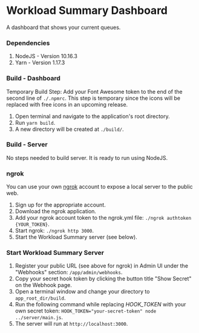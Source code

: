 # Workload Summary Dashboard

A dashboard that shows your current queues.

### Dependencies

1. NodeJS - Version 10.16.3
2. Yarn - Version 1.17.3

### Build - Dashboard

Temporary Build Step: Add your Font Awesome token to the end of the second line of `./.npmrc`. This step is temporary since the icons will be replaced with free icons in an upcoming release.

1. Open terminal and navigate to the application's root directory.
2. Run `yarn build`.
3. A new directory will be created at `./build/`.

### Build - Server

No steps needed to build server. It is ready to run using NodeJS.

### ngrok

You can use your own [ngrok](https://ngrok.com/) account to expose a local server to the public web.

1. Sign up for the appropriate account.
2. Download the ngrok application.
3. Add your ngrok account token to the ngrok.yml file: `./ngrok authtoken {YOUR_TOKEN}`.
4. Start ngrok: `./ngrok http 3000`.
5. Start the Workload Summary server (see below).

### Start Workload Summary Server

1. Register your public URL (see above for ngrok) in Admin UI under the "Webhooks" section: `/app/admin/webhooks`.
2. Copy your secret hook token by clicking the button title "Show Secret" on the Webhook page.
3. Open a terminal window and change your directory to `app_root_dir/build`.
4. Run the following command while replacing _HOOK_TOKEN_ with your own secret token: `HOOK_TOKEN="your-secret-token" node ../server/main.js`.
5. The server will run at `http://localhost:3000`.
